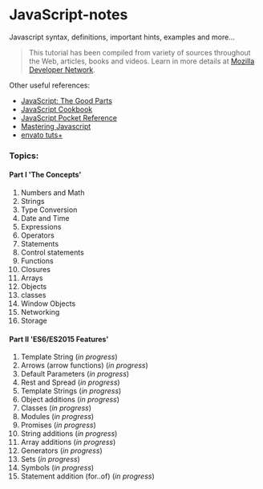 # JavaScript-notes
Javascript syntax, definitions, important hints, examples and more...

> This tutorial has been compiled from variety of sources throughout the Web, articles, books and videos.
  Learn in more details at [Mozilla Developer Network](https://developer.mozilla.org/en-US/docs/Web/JavaScript).

Other useful references:

* [JavaScript: The Good Parts](http://shop.oreilly.com/product/9780596517748.do)
* [JavaScript Cookbook](http://shop.oreilly.com/product/0636920033455.do)
* [JavaScript Pocket Reference](http://shop.oreilly.com/product/0636920011460.do)
* [Mastering Javascript](https://www.packtpub.com/web-development/mastering-javascript)
* [envato tuts+](https://tutsplus.com/tutorials/search?utf8=%E2%9C%93&search%5Bterms%5D=JavaScript&button=)

### Topics:


#### Part I 'The Concepts'

01. Numbers and Math
02. Strings
03. Type Conversion
04. Date and Time
05. Expressions
06. Operators
07. Statements
08. Control statements
09. Functions
10. Closures
11. Arrays
12. Objects
13. classes
14. Window Objects
15. Networking
16. Storage


#### Part II 'ES6/ES2015 Features'

01. Template String (_in progress_)
02. Arrows (arrow functions) (_in progress_)
03. Default Parameters (_in progress_)
04. Rest and Spread (_in progress_)
05. Template Strings (_in progress_)
06. Object additions (_in progress_)
07. Classes (_in progress_)
08. Modules (_in progress_)
09. Promises (_in progress_)
10. String additions (_in progress_)
11. Array additions (_in progress_)
12. Generators (_in progress_)
13. Sets (_in progress_)
14. Symbols (_in progress_)
15. Statement addition (for..of) (_in progress_)
